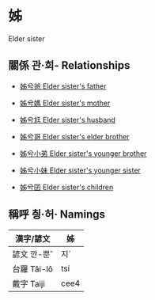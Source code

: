 # 姊
Elder sister

## 關係 관·희- Relationships

- [姊兮爸 Elder sister's father](member2.md)

- [姊兮媽 Elder sister's mother](member3.md)

- [姊兮尪 Elder sister's husband](member23.md)

- [姊兮哥 Elder sister's elder brother](member4.md)

- [姊兮小弟 Elder sister's younger brother](member6.md)

- [姊兮小妹 Elder sister's younger sister](member7.md)

- [姊兮囝 Elder sister's children](member25.md)



## 稱呼 칑·허· Namings

漢字/諺文 | 姊
--- | ---
諺文 깐-뿐ˆ | 지ˊ
台羅 Tâi-lô | tsí
戴字 Taiji | cee4


